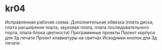 # kr04
Исправленная рабочая схема.
Дополнительная обвязка (плата диска, плата расширения порта, звуковая плата, плата последовательного порта, плата блока цветности)
Программные проекты
Проект корпуса для 3д печати
Проект клавиатуры на свитчах
Исходники кнопок для 3д печати
